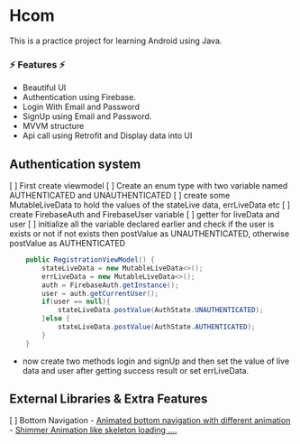 # Hcom

This is a practice project for learning Android using Java.


### ⚡ Features ⚡

- Beautiful UI
- Authentication using Firebase. 
- Login With Email and Password 
- SignUp using Email and Password.
- MVVM structure
- Api call using Retrofit and Display data into UI


## Authentication system

[ ] First create viewmodel
[ ] Create an enum type with two variable named AUTHENTICATED and UNAUTHENTICATED
[ ] create some MutableLiveData to hold the values of the stateLive data, errLiveData etc
[ ] create FirebaseAuth and FirebaseUser variable
[ ] getter for liveData and user
[ ] initialize all the variable declared earlier and check if the user is exists or not
  if not exists then postValue as UNAUTHENTICATED, otherwise postValue as AUTHENTICATED


```java
    public RegistrationViewModel() {
        stateLiveData = new MutableLiveData<>();
        errLiveData = new MutableLiveData<>();
        auth = FirebaseAuth.getInstance();
        user = auth.getCurrentUser();
        if(user == null){
            stateLiveData.postValue(AuthState.UNAUTHENTICATED);
        }else {
            stateLiveData.postValue(AuthState.AUTHENTICATED);
        }
    }
```

- now create two methods login and signUp and then set the value of live data and user after getting success result or set 
 errLiveData.
  
## External Libraries & Extra Features

[ ] Bottom Navigation
    - [Animated bottom navigation with different animation](https://github.com/Droppers/AnimatedBottomBar)
    - [Shimmer Animation like skeleton loading ....](https://github.com/facebook/shimmer-android)

